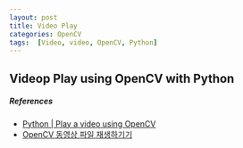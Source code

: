 ```yaml
---
layout: post
title: Video Play
categories: OpenCV
tags:  [Video, video, OpenCV, Python]
---
```


## Videop Play using OpenCV with Python

##### References
- [Python | Play a video using OpenCV](https://www.geeksforgeeks.org/python-play-a-video-using-opencv/)
- [OpenCV 동영상 파일 재생하기기](https://scribblinganything.tistory.com/491)